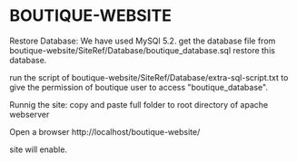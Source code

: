 BOUTIQUE-WEBSITE
================

Restore Database:
We have used MySQl 5.2.
get the database file from boutique-website/SiteRef/Database/boutique_database.sql
restore this database.

run the script of boutique-website/SiteRef/Database/extra-sql-script.txt to give the 
permission of boutique user to access "boutique_database".

Runnig the site:
copy and paste full folder to root directory of apache webserver

Open a browser 
http://localhost/boutique-website/

site will enable.
